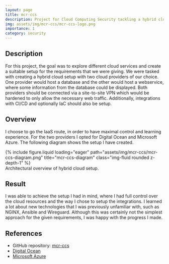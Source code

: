 ```yaml
---
layout: page
title: mcr-ccs
description: Project for Cloud Computing Security tackling a hybrid cloud scenario
img: assets/img/mcr-ccs/mcr-ccs-logo.png
importance: 1
category: security
---
```


## Description 
For this project, the goal was to explore different cloud services and create a suitable setup for the requirements that we were giving.
We were tasked with creating a hybrid cloud setup with two cloud providers of our choice. One provider would host a database and the other would host a webservice, where some information from the database could be displayed.
Both providers should be connected via a site-to-site VPN which would be hardened to only allow the necessary web traffic.
Additionally, integrations with CI/CD and optionally IaC should also be setup.

## Overview
I choose to go the IaaS route, in order to have maximal control and learning experience. For the two providers I opted for Digital Ocean and Microsoft Azure.
The following diagram shows the setup I have created.

<div class="row">
    <div class="col-sm mt-2 mt-md-0">
        {% include figure.liquid loading="eager" path="assets/img/mcr-ccs/mcr-ccs-diagram.png" title="mcr-ccs-diagram" class="img-fluid rounded z-depth-1" %}
    </div>
</div>

<div class="caption">
   Architectural overview of hybrid cloud setup. 
</div>

## Result
I was able to achieve the setup I had in mind, where I had full control over the cloud resources and the way I chose to setup the integrations.
I learned a lot about new technologies that I was previously unfamiliar with, such as NGINX, Ansible and Wireguard. Although this was certainly not the simplest approach for the given requirements, I was happy with the progress I made.

## References
- GitHub repository: [mcr-ccs](https://github.com/cadeke/mcr-ccs)
- [Digital Ocean](https://cloud.digitalocean.com/)
- [Microsoft Azure](https://azure.microsoft.com/)
